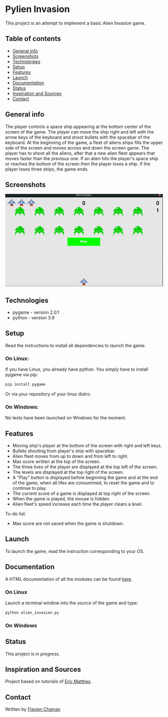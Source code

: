 # Pylien Invasion
This project is an attempt to implement a basic Alien Invasion game.

## Table of contents
* [General info](#general-info)
* [Screenshots](#screenshots)
* [Technologies](#technologies)
* [Setup](#setup)
* [Features](#features)
* [Launch](#launch)
* [Documentation](#documentation)
* [Status](#status)
* [Inspiration and Sources](#inspiration-and-sources)
* [Contact](#contact)

## General info
The player controls a space ship appearing at the bottom center of the screen of the game.
The player can move the ship right and left with the arrow keys of the keyboard and shoot bullets with the spacebar of the keyboard. At the beginning of the game, a fleet of aliens ships fills the upper side of the screen and moves across and down the screen game. The player has to shoot all the aliens, after that a new alien fleet appears that moves faster than the previous one. If an alien hits the player's space ship or reaches the bottom of the screen then the player loses a ship. If the player loses three ships, the game ends. 

## Screenshots
![Beginning of the game](./images/screenshot1.jpg)

## Technologies
* pygame - version 2.0.1
* python - version 3.9

## Setup
Read the instructions to install all dependencies to launch the game.

### On Linux:
If you have Linux, you already have python. You simply have to install pygame via pip:
```bash
pip install pygame
```
Or via your repository of your linux distro.

### On Windows:
No tests have been launched on Windows for the moment.

## Features
* Moving ship's player at the bottom of the screen with right and left keys.
* Bullets shooting from player's ship with spacebar.
* Alien fleet moves from up to down and from left to right.
* Max score written at the top of the screen.
* The three lives of the player are displayed at the top left of the screen.
* The levels are displayed at the top right of the screen.
* A "Play" button is displayed before beginning the game and at the end of the game, when all lifes are consummed, to reset the game and to continue to play.
* The current score of a game is displayed at top right of the screen.
* When the game is played, the mouse is hidden.
* Alien fleet's speed increase each time the player clears a level.

To-do list:
* Max score are not saved when the game is shutdown.

## Launch
To launch the game, read the instruction corresponding to your OS.

## Documentation
A HTML documentation of all the modules can be found [here](https://github.com/flavienChamay/pylien_invasion/tree/main/documentation).

### On Linux
Launch a terminal window into the source of the game and type:
```bash
python alien_invasion.py
```

### On Windows

## Status
This project is _in progress_.

## Inspiration and Sources
Project based on tutorials of [Eric Matthes](https://github.com/ehmatthes).

## Contact
Written by [Flavien Chamay](mailto:flavien.chamay@protonmail.com)
